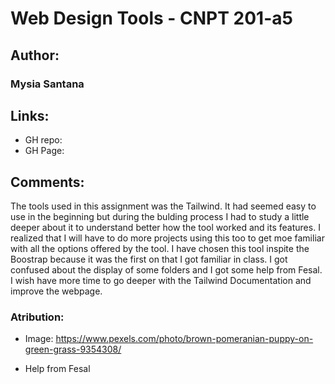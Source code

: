 # Web Design Tools - CNPT 201-a5
## Author:
### Mysia Santana
## Links:
* GH repo:
* GH Page:
## Comments:

The tools used in this assignment was the Tailwind. It had seemed easy to use in the beginning but during the bulding process I had to study a little deeper about it to understand better how the tool worked and its features. I realized that I will have to do more projects using this too to get moe familiar with all the options offered by the tool. I have chosen this tool inspite the Boostrap because it was the first on that I got familiar in class.
I got confused about the display of some folders and I got some help from Fesal.
I wish have more time to go deeper with the Tailwind Documentation and improve the webpage.
### Atribution:

* Image: https://www.pexels.com/photo/brown-pomeranian-puppy-on-green-grass-9354308/

 * Help from Fesal
